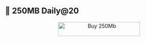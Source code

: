 ## 🦠 250MB Daily@20

<p align="center">
  <a href="https://lipia-online.vercel.app/link/virusidata">
    <img title="Buy 250Mb" src="https://img.shields.io/badge/BUY DATA-brown?style=for-the-badge&logo=Virusi" width="220" height="38.45"/>
  </a>
</p>
